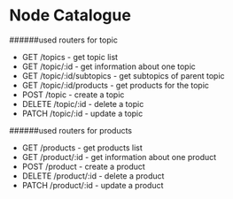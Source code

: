 # Node Catalogue

######used routers for topic

* GET /topics - get topic list
* GET /topic/:id - get information about one topic
* GET /topic/:id/subtopics - get subtopics of parent topic
* GET /topic/:id/products - get products for the topic
* POST /topic - create a topic
* DELETE /topic/:id - delete a topic
* PATCH /topic/:id - update a topic

######used routers for products

* GET /products - get products list
* GET /product/:id - get information about one product
* POST /product - create a product
* DELETE /product/:id - delete a product
* PATCH /product/:id - update a product